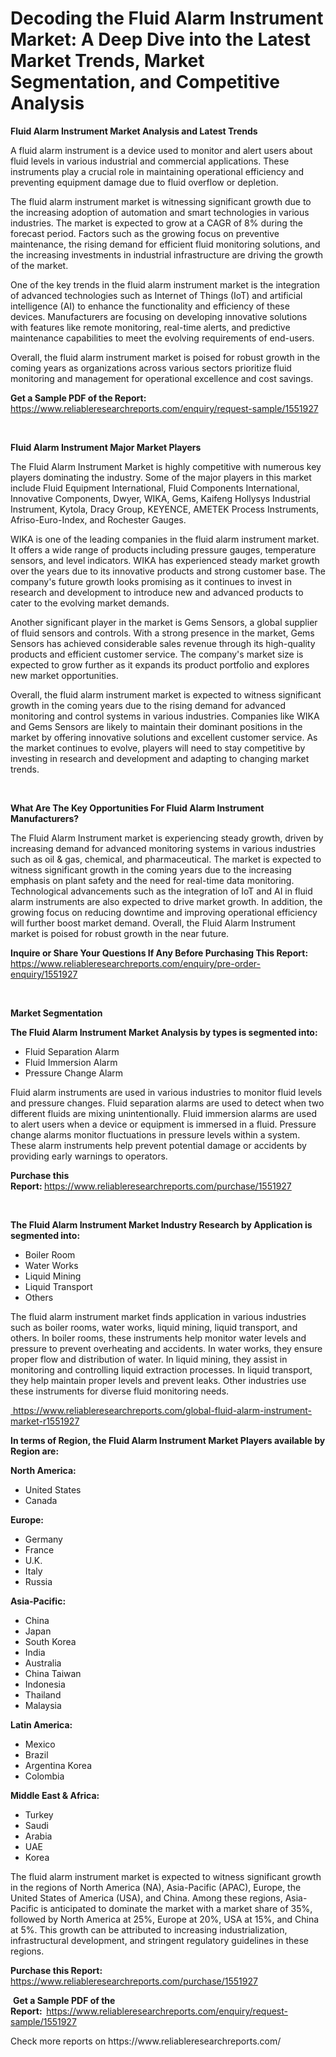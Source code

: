 <p><h1>Decoding the Fluid Alarm Instrument Market: A Deep Dive into the Latest Market Trends, Market Segmentation, and Competitive Analysis</h1></p><p><strong>Fluid Alarm Instrument Market Analysis and Latest Trends</strong></p>
<p><p>A fluid alarm instrument is a device used to monitor and alert users about fluid levels in various industrial and commercial applications. These instruments play a crucial role in maintaining operational efficiency and preventing equipment damage due to fluid overflow or depletion.</p><p>The fluid alarm instrument market is witnessing significant growth due to the increasing adoption of automation and smart technologies in various industries. The market is expected to grow at a CAGR of 8% during the forecast period. Factors such as the growing focus on preventive maintenance, the rising demand for efficient fluid monitoring solutions, and the increasing investments in industrial infrastructure are driving the growth of the market.</p><p>One of the key trends in the fluid alarm instrument market is the integration of advanced technologies such as Internet of Things (IoT) and artificial intelligence (AI) to enhance the functionality and efficiency of these devices. Manufacturers are focusing on developing innovative solutions with features like remote monitoring, real-time alerts, and predictive maintenance capabilities to meet the evolving requirements of end-users.</p><p>Overall, the fluid alarm instrument market is poised for robust growth in the coming years as organizations across various sectors prioritize fluid monitoring and management for operational excellence and cost savings.</p></p>
<p><strong>Get a Sample PDF of the Report:&nbsp;</strong> <a href="https://www.reliableresearchreports.com/enquiry/request-sample/1551927">https://www.reliableresearchreports.com/enquiry/request-sample/1551927</a></p>
<p>&nbsp;</p>
<p><strong>Fluid Alarm Instrument Major Market Players</strong></p>
<p><p>The Fluid Alarm Instrument Market is highly competitive with numerous key players dominating the industry. Some of the major players in this market include Fluid Equipment International, Fluid Components International, Innovative Components, Dwyer, WIKA, Gems, Kaifeng Hollysys Industrial Instrument, Kytola, Dracy Group, KEYENCE, AMETEK Process Instruments, Afriso-Euro-Index, and Rochester Gauges.</p><p>WIKA is one of the leading companies in the fluid alarm instrument market. It offers a wide range of products including pressure gauges, temperature sensors, and level indicators. WIKA has experienced steady market growth over the years due to its innovative products and strong customer base. The company's future growth looks promising as it continues to invest in research and development to introduce new and advanced products to cater to the evolving market demands.</p><p>Another significant player in the market is Gems Sensors, a global supplier of fluid sensors and controls. With a strong presence in the market, Gems Sensors has achieved considerable sales revenue through its high-quality products and efficient customer service. The company's market size is expected to grow further as it expands its product portfolio and explores new market opportunities.</p><p>Overall, the fluid alarm instrument market is expected to witness significant growth in the coming years due to the rising demand for advanced monitoring and control systems in various industries. Companies like WIKA and Gems Sensors are likely to maintain their dominant positions in the market by offering innovative solutions and excellent customer service. As the market continues to evolve, players will need to stay competitive by investing in research and development and adapting to changing market trends.</p></p>
<p>&nbsp;</p>
<p><strong>What Are The Key Opportunities For Fluid Alarm Instrument Manufacturers?</strong></p>
<p><p>The Fluid Alarm Instrument market is experiencing steady growth, driven by increasing demand for advanced monitoring systems in various industries such as oil & gas, chemical, and pharmaceutical. The market is expected to witness significant growth in the coming years due to the increasing emphasis on plant safety and the need for real-time data monitoring. Technological advancements such as the integration of IoT and AI in fluid alarm instruments are also expected to drive market growth. In addition, the growing focus on reducing downtime and improving operational efficiency will further boost market demand. Overall, the Fluid Alarm Instrument market is poised for robust growth in the near future.</p></p>
<p><strong>Inquire or Share Your Questions If Any Before Purchasing This Report:</strong> <a href="https://www.reliableresearchreports.com/enquiry/pre-order-enquiry/1551927">https://www.reliableresearchreports.com/enquiry/pre-order-enquiry/1551927</a></p>
<p>&nbsp;</p>
<p><strong>Market Segmentation</strong></p>
<p><strong>The Fluid Alarm Instrument Market Analysis by types is segmented into:</strong></p>
<p><ul><li>Fluid Separation Alarm</li><li>Fluid Immersion Alarm</li><li>Pressure Change Alarm</li></ul></p>
<p><p>Fluid alarm instruments are used in various industries to monitor fluid levels and pressure changes. Fluid separation alarms are used to detect when two different fluids are mixing unintentionally. Fluid immersion alarms are used to alert users when a device or equipment is immersed in a fluid. Pressure change alarms monitor fluctuations in pressure levels within a system. These alarm instruments help prevent potential damage or accidents by providing early warnings to operators.</p></p>
<p><strong>Purchase this Report:&nbsp;</strong><a href="https://www.reliableresearchreports.com/purchase/1551927">https://www.reliableresearchreports.com/purchase/1551927</a></p>
<p>&nbsp;</p>
<p><strong>The Fluid Alarm Instrument Market Industry Research by Application is segmented into:</strong></p>
<p><ul><li>Boiler Room</li><li>Water Works</li><li>Liquid Mining</li><li>Liquid Transport</li><li>Others</li></ul></p>
<p><p>The fluid alarm instrument market finds application in various industries such as boiler rooms, water works, liquid mining, liquid transport, and others. In boiler rooms, these instruments help monitor water levels and pressure to prevent overheating and accidents. In water works, they ensure proper flow and distribution of water. In liquid mining, they assist in monitoring and controlling liquid extraction processes. In liquid transport, they help maintain proper levels and prevent leaks. Other industries use these instruments for diverse fluid monitoring needs.</p></p>
<p><a href="https://www.reliableresearchreports.com/global-fluid-alarm-instrument-market-r1551927">&nbsp;https://www.reliableresearchreports.com/global-fluid-alarm-instrument-market-r1551927</a></p>
<p><strong>In terms of Region, the Fluid Alarm Instrument Market Players available by Region are:</strong></p>
<p>
    <p> <strong> North America: </strong>
        <ul>
            <li>United States</li>
            <li>Canada</li>
        </ul>
        </p> 
    <p> <strong> Europe: </strong>
        <ul>
            <li>Germany</li>
            <li>France</li>
            <li>U.K.</li>
            <li>Italy</li>
            <li>Russia</li>
        </ul>
        </p> 
    <p> <strong> Asia-Pacific: </strong>
        <ul>
            <li>China</li>
            <li>Japan</li>
            <li>South Korea</li>
            <li>India</li>
            <li>Australia</li>
            <li>China Taiwan</li>
            <li>Indonesia</li>
            <li>Thailand</li>
            <li>Malaysia</li>
        </ul>
        </p> 
    <p> <strong> Latin America: </strong>
        <ul>
            <li>Mexico</li>
            <li>Brazil</li>
            <li>Argentina Korea</li>
            <li>Colombia</li>
        </ul>
        </p> 
    <p> <strong> Middle East & Africa: </strong>
        <ul>
            <li>Turkey</li>
            <li>Saudi</li>
            <li>Arabia</li>
            <li>UAE</li>
            <li>Korea</li>
        </ul>
    </p>
    </p>
<p><p>The fluid alarm instrument market is expected to witness significant growth in the regions of North America (NA), Asia-Pacific (APAC), Europe, the United States of America (USA), and China. Among these regions, Asia-Pacific is anticipated to dominate the market with a market share of 35%, followed by North America at 25%, Europe at 20%, USA at 15%, and China at 5%. This growth can be attributed to increasing industrialization, infrastructural development, and stringent regulatory guidelines in these regions.</p></p>
<p><strong>Purchase this Report: </strong><a href="https://www.reliableresearchreports.com/purchase/1551927">https://www.reliableresearchreports.com/purchase/1551927</a></p>
<p>&nbsp;<strong>Get a Sample PDF of the Report:&nbsp;&nbsp;</strong><a href="https://www.reliableresearchreports.com/enquiry/request-sample/1551927">https://www.reliableresearchreports.com/enquiry/request-sample/1551927</a></p>
<p><strong></strong></p>
<p>Check more reports on https://www.reliableresearchreports.com/</p>